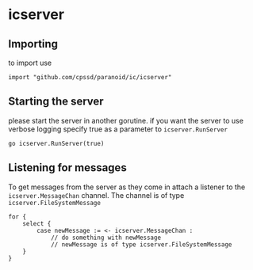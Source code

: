 # icserver
## Importing
to import use
```
import "github.com/cpssd/paranoid/ic/icserver"
```

## Starting the server
please start the server in another gorutine.
if you want the server to use verbose logging specify true as a parameter to `icserver.RunServer`
```
go icserver.RunServer(true)
```

## Listening for messages
To get messages from the server as they come in attach a listener to the `icserver.MessageChan` channel. The channel is of type `icserver.FileSystemMessage`
```
for {
    select {
        case newMessage := <- icserver.MessageChan :
            // do something with newMessage
            // newMessage is of type icserver.FileSystemMessage
    }
}
```
